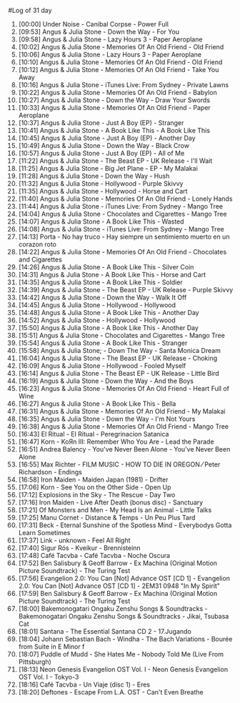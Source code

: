 #Log of 31 day

1. [00:00] Under Noise - Canibal Corpse - Power Full
1. [09:53] Angus & Julia Stone - Down the Way - For You
1. [09:58] Angus & Julia Stone - Lazy Hours 3 - Paper Aeroplane
1. [10:02] Angus & Julia Stone - Memories Of An Old Friend - Old Friend
1. [10:06] Angus & Julia Stone - Lazy Hours 3 - Paper Aeroplane
1. [10:10] Angus & Julia Stone - Memories Of An Old Friend - Old Friend
1. [10:12] Angus & Julia Stone - Memories Of An Old Friend - Take You Away
1. [10:16] Angus & Julia Stone - iTunes Live: From Sydney - Private Lawns
1. [10:22] Angus & Julia Stone - Memories Of An Old Friend - Babylon
1. [10:27] Angus & Julia Stone - Down the Way - Draw Your Swords
1. [10:33] Angus & Julia Stone - Memories Of An Old Friend - Paper Aeroplane
1. [10:37] Angus & Julia Stone - Just A Boy (EP) - Stranger
1. [10:41] Angus & Julia Stone - A Book Like This - A Book Like This
1. [10:45] Angus & Julia Stone - Just A Boy (EP) - Another Day
1. [10:49] Angus & Julia Stone - Down the Way - Black Crow
1. [10:57] Angus & Julia Stone - Just A Boy (EP) - All of Me
1. [11:22] Angus & Julia Stone - The Beast EP - UK Release - I'll Wait
1. [11:25] Angus & Julia Stone - Big Jet Plane - EP - My Malakai
1. [11:28] Angus & Julia Stone - Down the Way - Hush
1. [11:32] Angus & Julia Stone - Hollywood - Purple Skivvy
1. [11:35] Angus & Julia Stone - Hollywood - Horse and Cart
1. [11:40] Angus & Julia Stone - Memories Of An Old Friend - Lonely Hands
1. [11:44] Angus & Julia Stone - iTunes Live: From Sydney - Mango Tree
1. [14:04] Angus & Julia Stone - Chocolates and Cigarettes - Mango Tree
1. [14:07] Angus & Julia Stone - A Book Like This - Wasted
1. [14:08] Angus & Julia Stone - iTunes Live: From Sydney - Mango Tree
1. [14:13] Porta - No hay truco - Hay siempre un sentimiento muerto en un corazon roto
1. [14:22] Angus & Julia Stone - Memories Of An Old Friend - Chocolates and Cigarettes
1. [14:26] Angus & Julia Stone - A Book Like This - Silver Coin
1. [14:31] Angus & Julia Stone - A Book Like This - Horse and Cart
1. [14:35] Angus & Julia Stone - A Book Like This - Soldier
1. [14:39] Angus & Julia Stone - The Beast EP - UK Release - Purple Skivvy
1. [14:42] Angus & Julia Stone - Down the Way - Walk It Off
1. [14:45] Angus & Julia Stone - Hollywood - Hollywood
1. [14:48] Angus & Julia Stone - A Book Like This - Another Day
1. [14:52] Angus & Julia Stone - Hollywood - Hollywood
1. [15:50] Angus & Julia Stone - A Book Like This - Another Day
1. [15:51] Angus & Julia Stone - Chocolates and Cigarettes - Mango Tree
1. [15:54] Angus & Julia Stone - A Book Like This - Stranger
1. [15:58] Angus & Julia Stone; - Down The Way - Santa Monica Dream
1. [16:04] Angus & Julia Stone - The Beast EP - UK Release - Choking
1. [16:09] Angus & Julia Stone - Hollywood - Fooled Myself
1. [16:14] Angus & Julia Stone - The Beast EP - UK Release - Little Bird
1. [16:19] Angus & Julia Stone - Down the Way - And the Boys
1. [16:23] Angus & Julia Stone - Memories Of An Old Friend - Heart Full of Wine
1. [16:27] Angus & Julia Stone - A Book Like This - Bella
1. [16:31] Angus & Julia Stone - Memories Of An Old Friend - My Malakai
1. [16:35] Angus & Julia Stone - Down the Way - I'm Not Yours
1. [16:38] Angus & Julia Stone - Memories Of An Old Friend - Mango Tree
1. [16:43] El Ritual - El Ritual - Peregrinacion Satanica
1. [16:47] Korn - KoЯn III: Remember Who You Are - Lead the Parade
1. [16:51] Andrea Balency - You've Never Been Alone - You've Never Been Alone
1. [16:55] Max Richter - FILM MUSIC - HOW TO DIE IN OREGON ⁄ Peter Richardson - Endings
1. [16:58] Iron Maiden - Maiden Japan (1981) - Drifter
1. [17:06] Korn - See You on the Other Side - Open Up
1. [17:12] Explosions in the Sky - The Rescue - Day Two
1. [17:16] Iron Maiden - Live After Death (bonus disc) - Sanctuary
1. [17:21] Of Monsters and Men - My Head Is an Animal - Little Talks
1. [17:25] Manu Cornet - Distance & Temps - Un Peu Plus Tard
1. [17:31] Beck - Eternal Sunshine of the Spotless Mind - Everybodys Gotta Learn Sometimes
1. [17:37] Link - unknown - Feel All Right
1. [17:40] Sigur Rós - Kveikur - Brennisteinn
1. [17:48] Café Tacvba - Café Tacvba - Noche Oscura
1. [17:52] Ben Salisbury & Geoff Barrow - Ex Machina (Original Motion Picture Soundtrack) - The Turing Test
1. [17:56] Evangelion 2.0: You Can [Not] Advance OST [CD 1] - Evangelion 2.0: You Can [Not] Advance OST [CD 1] - 2EM31 0948 "In My Spirit"
1. [17:59] Ben Salisbury & Geoff Barrow - Ex Machina (Original Motion Picture Soundtrack) - The Turing Test
1. [18:00] Bakemonogatari Ongaku Zenshu Songs & Soundtracks - Bakemonogatari Ongaku Zenshu Songs & Soundtracks - Jikai, Tsubasa Cat
1. [18:01] Santana - The Essential Santana CD 2 - 17.Jugando
1. [18:04] Johann Sebastian Bach - Windha - The Bach Variations - Bourée from Suite in E Minor f
1. [18:07] Puddle of Mudd - She Hates Me - Nobody Told Me (Live From Pittsburgh)
1. [18:13] Neon Genesis Evangelion OST Vol. I - Neon Genesis Evangelion OST Vol. I - Tokyo-3
1. [18:16] Café Tacvba - Un Viaje (disc 1) - Eres
1. [18:20] Deftones - Escape From L.A. OST - Can't Even Breathe
